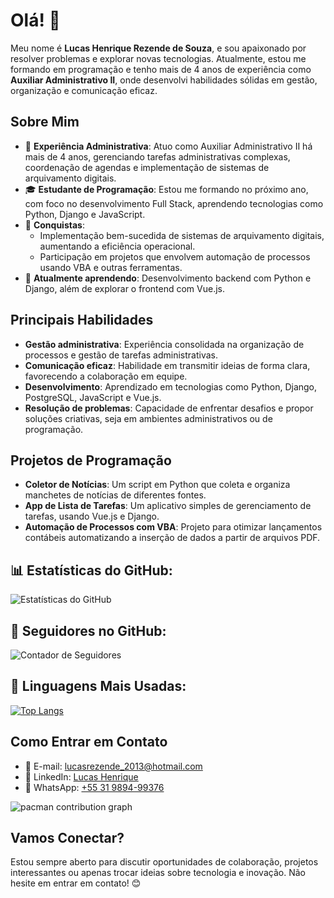 # Olá! 👋

Meu nome é **Lucas Henrique Rezende de Souza**, e sou apaixonado por resolver problemas e explorar novas tecnologias. Atualmente, estou me formando em programação e tenho mais de 4 anos de experiência como **Auxiliar Administrativo II**, onde desenvolvi habilidades sólidas em gestão, organização e comunicação eficaz.

## Sobre Mim

- 💼 **Experiência Administrativa**: Atuo como Auxiliar Administrativo II há mais de 4 anos, gerenciando tarefas administrativas complexas, coordenação de agendas e implementação de sistemas de arquivamento digitais.
- 🎓 **Estudante de Programação**: Estou me formando no próximo ano, com foco no desenvolvimento Full Stack, aprendendo tecnologias como Python, Django e JavaScript.
- 🚀 **Conquistas**: 
  - Implementação bem-sucedida de sistemas de arquivamento digitais, aumentando a eficiência operacional.
  - Participação em projetos que envolvem automação de processos usando VBA e outras ferramentas.
- 🌱 **Atualmente aprendendo**: Desenvolvimento backend com Python e Django, além de explorar o frontend com Vue.js.

## Principais Habilidades

- **Gestão administrativa**: Experiência consolidada na organização de processos e gestão de tarefas administrativas.
- **Comunicação eficaz**: Habilidade em transmitir ideias de forma clara, favorecendo a colaboração em equipe.
- **Desenvolvimento**: Aprendizado em tecnologias como Python, Django, PostgreSQL, JavaScript e Vue.js.
- **Resolução de problemas**: Capacidade de enfrentar desafios e propor soluções criativas, seja em ambientes administrativos ou de programação.

## Projetos de Programação

- **Coletor de Notícias**: Um script em Python que coleta e organiza manchetes de notícias de diferentes fontes.
- **App de Lista de Tarefas**: Um aplicativo simples de gerenciamento de tarefas, usando Vue.js e Django.
- **Automação de Processos com VBA**: Projeto para otimizar lançamentos contábeis automatizando a inserção de dados a partir de arquivos PDF.

## 📊 Estatísticas do GitHub:
![Estatísticas do GitHub](https://github-readme-stats.vercel.app/api?username=Lhrds&show_icons=true&theme=radical)

## 👥 Seguidores no GitHub:
![Contador de Seguidores](https://img.shields.io/github/followers/Lhrds?label=Seguidores&style=social)

## 🚀 Linguagens Mais Usadas:
[![Top Langs](https://github-readme-stats.vercel.app/api/top-langs/?username=Lhrds&layout=compact&theme=radical)](https://github.com/anuraghazra/github-readme-stats)

## Como Entrar em Contato

- 📧 E-mail: lucasrezende_2013@hotmail.com
- 💼 LinkedIn: [Lucas Henrique](https://www.linkedin.com/in/lucasrezende-dev/)
- 📱 WhatsApp: [+55 31 9894-99376](https://wa.me/5531989499376)

<picture>
  <source media="(prefers-color-scheme: dark)" srcset="https://raw.githubusercontent.com/Lhrds/Lhrds/output/pacman-contribution-graph-dark.svg">
  <source media="(prefers-color-scheme: light)" srcset="https://raw.githubusercontent.com/Lhrds/Lhrds/output/pacman-contribution-graph.svg">
  <img alt="pacman contribution graph" src="https://raw.githubusercontent.com/Lhrds/Lhrds/output/pacman-contribution-graph.svg">
</picture>


## Vamos Conectar?

Estou sempre aberto para discutir oportunidades de colaboração, projetos interessantes ou apenas trocar ideias sobre tecnologia e inovação. Não hesite em entrar em contato! 😊
